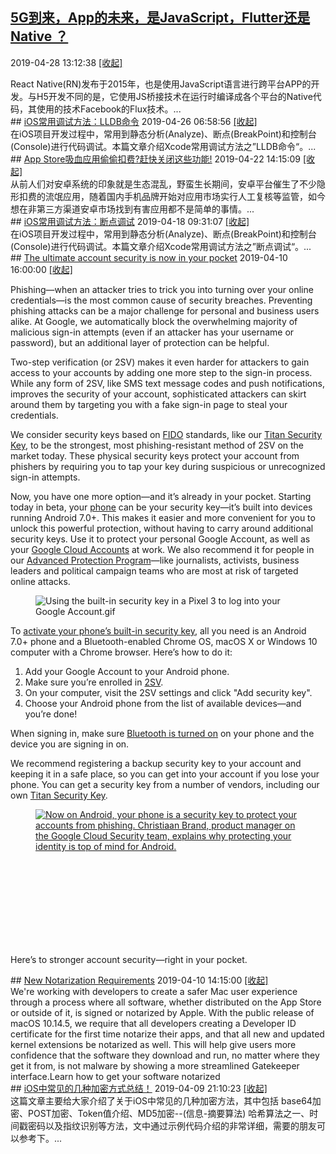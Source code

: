 ## <a href="http://mobile.51cto.com/hot-595707.htm" target="_blank">5G到来，App的未来，是JavaScript，Flutter还是Native ？</a>
2019-04-28 13:12:38   <a href="#" id="a_786512f8d48a11e98eb50242ac110002" onclick="onClickAction('2019-04','786512f8d48a11e98eb50242ac110002')">[收起]</a>
<div class="collector_content" id="div_786512f8d48a11e98eb50242ac110002" onclick="onClickAction('2019-04','786512f8d48a11e98eb50242ac110002')">
React Native(RN)发布于2015年，也是使用JavaScript语言进行跨平台APP的开发。与H5开发不同的是，它使用JS桥接技术在运行时编译成各个平台的Native代码，其使用的技术Facebook的Flux技术。...
</div>
<script src="../../collectorjs.js"></script>
<script>
window.onload=function(){
    let storage = window.localStorage;
    var local = JSON.parse(storage.getItem('month_2019-04'));
    if (local) {
        var div_list = document.getElementsByClassName("collector_content");
        for (i = 0; i < div_list.length; i++) {
            var item = div_list[i];
            var id = item.id.replace('div_', '');
            if(local.indexOf(id) > -1){
                var eObject = document.getElementById('div_'+id);
                var aObject = document.getElementById('a_'+id);
                eObject.style.display = 'none';
                aObject.innerHTML = '[展开]';
            }
        }
    }
}
</script>
## <a href="http://zhuanlan.51cto.com/art/201904/595593.htm" target="_blank">iOS常用调试方法：LLDB命令</a>
2019-04-26 06:58:56   <a href="#" id="a_78489f1dd48a11e98eb50242ac110002" onclick="onClickAction('2019-04','78489f1dd48a11e98eb50242ac110002')">[收起]</a>
<div class="collector_content" id="div_78489f1dd48a11e98eb50242ac110002" onclick="onClickAction('2019-04','78489f1dd48a11e98eb50242ac110002')">
在iOS项目开发过程中，常用到静态分析(Analyze)、断点(BreakPoint)和控制台(Console)进行代码调试。本篇文章介绍Xcode常用调试方法之”LLDB命令“。...
</div>
<script src="../../collectorjs.js"></script>
<script>
window.onload=function(){
    let storage = window.localStorage;
    var local = JSON.parse(storage.getItem('month_2019-04'));
    if (local) {
        var div_list = document.getElementsByClassName("collector_content");
        for (i = 0; i < div_list.length; i++) {
            var item = div_list[i];
            var id = item.id.replace('div_', '');
            if(local.indexOf(id) > -1){
                var eObject = document.getElementById('div_'+id);
                var aObject = document.getElementById('a_'+id);
                eObject.style.display = 'none';
                aObject.innerHTML = '[展开]';
            }
        }
    }
}
</script>
## <a href="http://mobile.51cto.com/hot-595358.htm" target="_blank">App Store吸血应用偷偷扣费?赶快关闭这些功能!</a>
2019-04-22 14:15:09   <a href="#" id="a_7848a048d48a11e98eb50242ac110002" onclick="onClickAction('2019-04','7848a048d48a11e98eb50242ac110002')">[收起]</a>
<div class="collector_content" id="div_7848a048d48a11e98eb50242ac110002" onclick="onClickAction('2019-04','7848a048d48a11e98eb50242ac110002')">
从前人们对安卓系统的印象就是生态混乱，野蛮生长期间，安卓平台催生了不少隐形扣费的流氓应用，随着国内手机品牌开始对应用市场实行人工复核等监管，如今想在非第三方渠道安卓市场找到有害应用都不是简单的事情。...
</div>
<script src="../../collectorjs.js"></script>
<script>
window.onload=function(){
    let storage = window.localStorage;
    var local = JSON.parse(storage.getItem('month_2019-04'));
    if (local) {
        var div_list = document.getElementsByClassName("collector_content");
        for (i = 0; i < div_list.length; i++) {
            var item = div_list[i];
            var id = item.id.replace('div_', '');
            if(local.indexOf(id) > -1){
                var eObject = document.getElementById('div_'+id);
                var aObject = document.getElementById('a_'+id);
                eObject.style.display = 'none';
                aObject.innerHTML = '[展开]';
            }
        }
    }
}
</script>
## <a href="http://zhuanlan.51cto.com/art/201904/595195.htm" target="_blank">iOS常用调试方法：断点调试</a>
2019-04-18 09:31:07   <a href="#" id="a_7848a252d48a11e98eb50242ac110002" onclick="onClickAction('2019-04','7848a252d48a11e98eb50242ac110002')">[收起]</a>
<div class="collector_content" id="div_7848a252d48a11e98eb50242ac110002" onclick="onClickAction('2019-04','7848a252d48a11e98eb50242ac110002')">
在iOS项目开发过程中，常用到静态分析(Analyze)、断点(BreakPoint)和控制台(Console)进行代码调试。本篇文章介绍Xcode常用调试方法之”断点调试“。...
</div>
<script src="../../collectorjs.js"></script>
<script>
window.onload=function(){
    let storage = window.localStorage;
    var local = JSON.parse(storage.getItem('month_2019-04'));
    if (local) {
        var div_list = document.getElementsByClassName("collector_content");
        for (i = 0; i < div_list.length; i++) {
            var item = div_list[i];
            var id = item.id.replace('div_', '');
            if(local.indexOf(id) > -1){
                var eObject = document.getElementById('div_'+id);
                var aObject = document.getElementById('a_'+id);
                eObject.style.display = 'none';
                aObject.innerHTML = '[展开]';
            }
        }
    }
}
</script>
## <a href="https://www.blog.google/technology/safety-security/your-android-phone-is-a-security-key/" target="_blank">The ultimate account security is now in your pocket</a>
2019-04-10 16:00:00   <a href="#" id="a_784766c6d48a11e98eb50242ac110002" onclick="onClickAction('2019-04','784766c6d48a11e98eb50242ac110002')">[收起]</a>
<div class="collector_content" id="div_784766c6d48a11e98eb50242ac110002" onclick="onClickAction('2019-04','784766c6d48a11e98eb50242ac110002')">
<html><head></head><body><div class="block-paragraph"><div class="rich-text"><p>Phishing—when an attacker tries to trick you into turning over your online credentials—is the most common cause of security breaches. Preventing phishing attacks can be a major challenge for personal and business users alike. At Google, we automatically block the overwhelming majority of malicious sign-in attempts (even if an attacker has your username or password), but an additional layer of protection can be helpful.</p><p>Two-step verification (or 2SV) makes it even harder for attackers to gain access to your accounts by adding one more step to the sign-in process. While any form of 2SV, like SMS text message codes and push notifications, improves the security of your account, sophisticated attackers can skirt around them by targeting you with a fake sign-in page to steal your credentials.</p><p>We consider security keys based on <a href="https://fidoalliance.org/how-fido-works/">FIDO</a> standards, like our <a href="https://store.google.com/us/product/titan_security_key_kit?hl=en-US">Titan Security Key</a>, to be the strongest, most phishing-resistant method of 2SV on the market today. These physical security keys protect your account from phishers by requiring you to tap your key during suspicious or unrecognized sign-in attempts.</p><p>Now, you have one more option—and it’s already in your pocket. Starting today in beta, your <a href="https://support.google.com/pixelphone/answer/7680439?hl=en">phone</a> can be your security key—it’s built into devices running Android 7.0+. This makes it easier and more convenient for you to unlock this powerful protection, without having to carry around additional security keys. Use it to protect your personal Google Account, as well as your <a href="https://cloud.google.com/blog/products/identity-security/simplifying-identity-and-access-management-of-your-employees-partners-and-customers">Google Cloud Accounts</a> at work. We also recommend it for people in our <a href="https://landing.google.com/advancedprotection/">Advanced Protection Program</a>—like journalists, activists, business leaders and political campaign teams who are most at risk of targeted online attacks.</p></div></div><div class="block-image_full_width"><div class="article-module h-c-page"><div class="h-c-grid"><figure class="article-image--large h-c-grid__col h-c-grid__col--6 h-c-grid__col--offset-3 "><img alt="Using the built-in security key in a Pixel 3 to log into your Google Account.gif" src="https://storage.googleapis.com/gweb-uniblog-publish-prod/original_images/Using_the_built-in_security_key_in_a_Pixel_3_to_log_into_your_Google_Accou.gif"/></figure></div></div></div><div class="block-paragraph"><div class="rich-text"><p>To <a href="http://support.google.com/accounts?p=phone-security-key">activate your phone’s built-in security key</a>, all you need is an Android 7.0+ phone and a Bluetooth-enabled Chrome OS, macOS X or Windows 10 computer with a Chrome browser. Here’s how to do it:</p><ol><li>Add your Google Account to your Android phone.</li><li>Make sure you’re enrolled in <a href="http://g.co/2sv">2SV</a>.</li><li>On your computer, visit the 2SV settings and click "Add security key".</li><li>Choose your Android phone from the list of available devices—and you’re done!</li></ol><p>When signing in, make sure <a href="https://support.google.com/android/answer/9075925?hl=en">Bluetooth is turned on</a> on your phone and the device you are signing in on.</p><p>We recommend registering a backup security key to your account and keeping it in a safe place, so you can get into your account if you lose your phone. You can get a security key from a number of vendors, including our own <a href="https://store.google.com/us/product/titan_security_key_kit?hl=en-US">Titan Security Key</a>.</p></div></div><div class="block-video"><div class="h-c-page h-c-page--mobile-full-bleed"><div class="h-c-grid"><div class="h-c-grid__col h-c-grid__col-l--12 "><div class="article-module article-video "><figure><a class="h-c-video h-c-video--marquee" data-glue-modal-disabled-on-mobile="true" data-glue-modal-trigger="uni-modal-Nhz4YLay0zc-" href="https://youtube.com/watch?v=Nhz4YLay0zc"><img alt="Now on Android, your phone is a security key to protect your accounts from phishing. Christiaan Brand, product manager on the Google Cloud Security team, explains why protecting your identity is top of mind for Android." src="//img.youtube.com/vi/Nhz4YLay0zc/maxresdefault.jpg"/><svg class="h-c-video__play h-c-icon h-c-icon--color-white" role="img"><use xlink:href="#mi-youtube-icon"></use></svg></a></figure></div></div></div></div><div class="h-c-modal--video" data-glue-modal="uni-modal-Nhz4YLay0zc-" data-glue-modal-close-label="Close Dialog"><a class="glue-yt-video" data-glue-yt-video-autoplay="true" data-glue-yt-video-height="99%" data-glue-yt-video-vid="Nhz4YLay0zc" data-glue-yt-video-width="100%" href="https://youtube.com/watch?v=Nhz4YLay0zc" ng-cloak=""></a></div></div><div class="block-paragraph"><div class="rich-text"><p>Here’s to stronger account security—right in your pocket.</p></div></div></body></html>
</div>
<script src="../../collectorjs.js"></script>
<script>
window.onload=function(){
    let storage = window.localStorage;
    var local = JSON.parse(storage.getItem('month_2019-04'));
    if (local) {
        var div_list = document.getElementsByClassName("collector_content");
        for (i = 0; i < div_list.length; i++) {
            var item = div_list[i];
            var id = item.id.replace('div_', '');
            if(local.indexOf(id) > -1){
                var eObject = document.getElementById('div_'+id);
                var aObject = document.getElementById('a_'+id);
                eObject.style.display = 'none';
                aObject.innerHTML = '[展开]';
            }
        }
    }
}
</script>
## <a href="https://developer.apple.com/news/?id=04102019a" target="_blank">New Notarization Requirements</a>
2019-04-10 14:15:00   <a href="#" id="a_784b6322d48a11e98eb50242ac110002" onclick="onClickAction('2019-04','784b6322d48a11e98eb50242ac110002')">[收起]</a>
<div class="collector_content" id="div_784b6322d48a11e98eb50242ac110002" onclick="onClickAction('2019-04','784b6322d48a11e98eb50242ac110002')">
We're working with developers to create a safer Mac user experience through a process where all software, whether distributed on the App Store or outside of it, is signed or notarized by Apple. With the public release of macOS 10.14.5, we require that all developers creating a Developer ID certificate for the first time notarize their apps, and that all new and updated kernel extensions be notarized as well. This will help give users more confidence that the software they download and run, no matter where they get it from, is not malware by showing a more streamlined Gatekeeper interface.Learn how to get your software notarized
</div>
<script src="../../collectorjs.js"></script>
<script>
window.onload=function(){
    let storage = window.localStorage;
    var local = JSON.parse(storage.getItem('month_2019-04'));
    if (local) {
        var div_list = document.getElementsByClassName("collector_content");
        for (i = 0; i < div_list.length; i++) {
            var item = div_list[i];
            var id = item.id.replace('div_', '');
            if(local.indexOf(id) > -1){
                var eObject = document.getElementById('div_'+id);
                var aObject = document.getElementById('a_'+id);
                eObject.style.display = 'none';
                aObject.innerHTML = '[展开]';
            }
        }
    }
}
</script>
## <a href="http://mobile.51cto.com/hot-594747.htm" target="_blank">iOS中常见的几种加密方式总结！</a>
2019-04-09 21:10:23   <a href="#" id="a_7848a371d48a11e98eb50242ac110002" onclick="onClickAction('2019-04','7848a371d48a11e98eb50242ac110002')">[收起]</a>
<div class="collector_content" id="div_7848a371d48a11e98eb50242ac110002" onclick="onClickAction('2019-04','7848a371d48a11e98eb50242ac110002')">
这篇文章主要给大家介绍了关于iOS中常见的几种加密方法，其中包括 base64加密、POST加密、Token值介绍、MD5加密--(信息-摘要算法) 哈希算法之一、时间戳密码以及指纹识别等方法，文中通过示例代码介绍的非常详细，需要的朋友可以参考下。...
</div>
<script src="../../collectorjs.js"></script>
<script>
window.onload=function(){
    let storage = window.localStorage;
    var local = JSON.parse(storage.getItem('month_2019-04'));
    if (local) {
        var div_list = document.getElementsByClassName("collector_content");
        for (i = 0; i < div_list.length; i++) {
            var item = div_list[i];
            var id = item.id.replace('div_', '');
            if(local.indexOf(id) > -1){
                var eObject = document.getElementById('div_'+id);
                var aObject = document.getElementById('a_'+id);
                eObject.style.display = 'none';
                aObject.innerHTML = '[展开]';
            }
        }
    }
}
</script>
